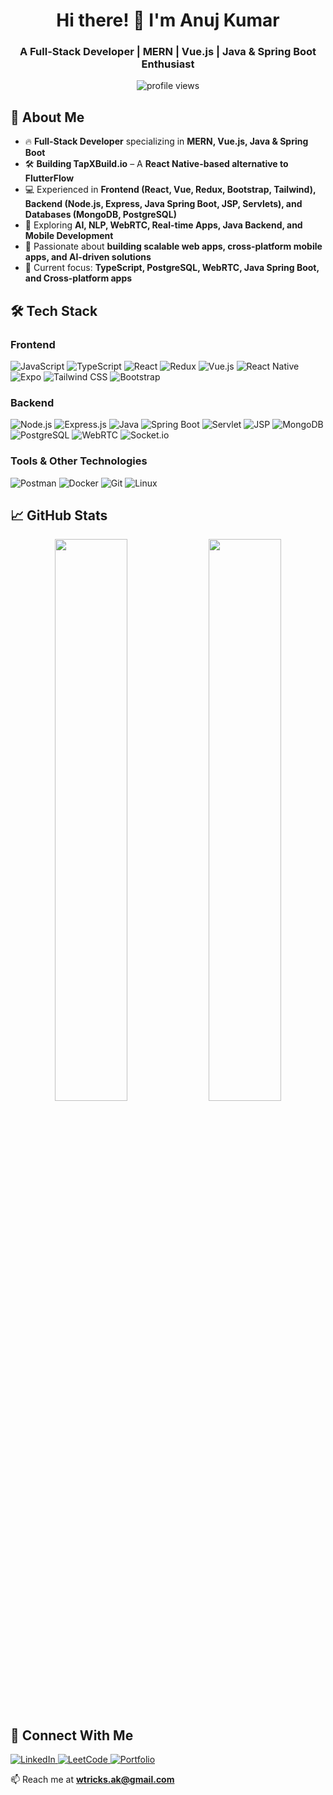 <h1 align="center">Hi there! 👋 I'm Anuj Kumar</h1>
<h3 align="center">A Full-Stack Developer | MERN | Vue.js | Java & Spring Boot Enthusiast</h3>

<p align="center">
  <img src="https://komarev.com/ghpvc/?username=wtricks&label=Profile+Views&color=blue" alt="profile views">
</p>

## 🚀 About Me
- 🔥 **Full-Stack Developer** specializing in **MERN, Vue.js, Java & Spring Boot**
- 🛠 **Building TapXBuild.io** – A **React Native-based alternative to FlutterFlow**  
- 💻 Experienced in **Frontend (React, Vue, Redux, Bootstrap, Tailwind), Backend (Node.js, Express, Java Spring Boot, JSP, Servlets), and Databases (MongoDB, PostgreSQL)**  
- 🎯 Exploring **AI, NLP, WebRTC, Real-time Apps, Java Backend, and Mobile Development**  
- 🚀 Passionate about **building scalable web apps, cross-platform mobile apps, and AI-driven solutions**  
- 📌 Current focus: **TypeScript, PostgreSQL, WebRTC, Java Spring Boot, and Cross-platform apps**


## 🛠 Tech Stack
### **Frontend**
![JavaScript](https://img.shields.io/badge/-JavaScript-F7DF1E?style=flat&logo=javascript&logoColor=black)
![TypeScript](https://img.shields.io/badge/-TypeScript-3178C6?style=flat&logo=typescript&logoColor=white)
![React](https://img.shields.io/badge/-React-61DAFB?style=flat&logo=react&logoColor=white)
![Redux](https://img.shields.io/badge/-Redux-764ABC?style=flat&logo=redux&logoColor=white)
![Vue.js](https://img.shields.io/badge/-Vue.js-4FC08D?style=flat&logo=vue.js&logoColor=white)
![React Native](https://img.shields.io/badge/-React%20Native-61DAFB?style=flat&logo=react&logoColor=white)
![Expo](https://img.shields.io/badge/-Expo-000020?style=flat&logo=expo&logoColor=white)
![Tailwind CSS](https://img.shields.io/badge/-TailwindCSS-38B2AC?style=flat&logo=tailwind-css&logoColor=white)
![Bootstrap](https://img.shields.io/badge/-Bootstrap-7952B3?style=flat&logo=bootstrap&logoColor=white)

### **Backend**
![Node.js](https://img.shields.io/badge/-Node.js-339933?style=flat&logo=node.js&logoColor=white)
![Express.js](https://img.shields.io/badge/-Express.js-000000?style=flat&logo=express&logoColor=white)
![Java](https://img.shields.io/badge/-Java-007396?style=flat&logo=java&logoColor=white)
![Spring Boot](https://img.shields.io/badge/-Spring%20Boot-6DB33F?style=flat&logo=spring-boot&logoColor=white)
![Servlet](https://img.shields.io/badge/-Servlet-4B89DC?style=flat&logo=java&logoColor=white)
![JSP](https://img.shields.io/badge/-JSP-F8C301?style=flat&logo=oracle&logoColor=white)
![MongoDB](https://img.shields.io/badge/-MongoDB-47A248?style=flat&logo=mongodb&logoColor=white)
![PostgreSQL](https://img.shields.io/badge/-PostgreSQL-4169E1?style=flat&logo=postgresql&logoColor=white)
![WebRTC](https://img.shields.io/badge/-WebRTC-333333?style=flat&logo=webrtc&logoColor=white)
![Socket.io](https://img.shields.io/badge/-Socket.io-010101?style=flat&logo=socket.io)

### **Tools & Other Technologies**
![Postman](https://img.shields.io/badge/-Postman-FF6C37?style=flat&logo=postman&logoColor=white)
![Docker](https://img.shields.io/badge/-Docker-2496ED?style=flat&logo=docker&logoColor=white)
![Git](https://img.shields.io/badge/-Git-F05032?style=flat&logo=git&logoColor=white)
![Linux](https://img.shields.io/badge/-Linux-FCC624?style=flat&logo=linux&logoColor=black)

## 📈 GitHub Stats
<p align="center">
  <img width="48%" src="https://github-readme-stats.vercel.app/api?username=wtricks&show_icons=true&theme=radical" />
  <img width="48%" src="https://github-readme-streak-stats.herokuapp.com/?user=wtricks&theme=radical" />
</p>

## 🔗 Connect With Me
<p align="left">
  <a href="https://www.linkedin.com/in/anujkumar2002/" target="_blank">
    <img src="https://img.shields.io/badge/LinkedIn-Connect-blue?style=flat&logo=linkedin" alt="LinkedIn">
  </a>
  <a href="https://leetcode.com/wtricks/" target="_blank">
    <img src="https://img.shields.io/badge/LeetCode-Solve%20Problems-orange?style=flat&logo=leetcode" alt="LeetCode">
  </a>
  <a href="https://anujkumar.dev" target="_blank">
    <img src="https://img.shields.io/badge/Portfolio-Visit-ff69b4?style=flat&logo=react" alt="Portfolio">
  </a>
</p>

📫 Reach me at **wtricks.ak@gmail.com**
